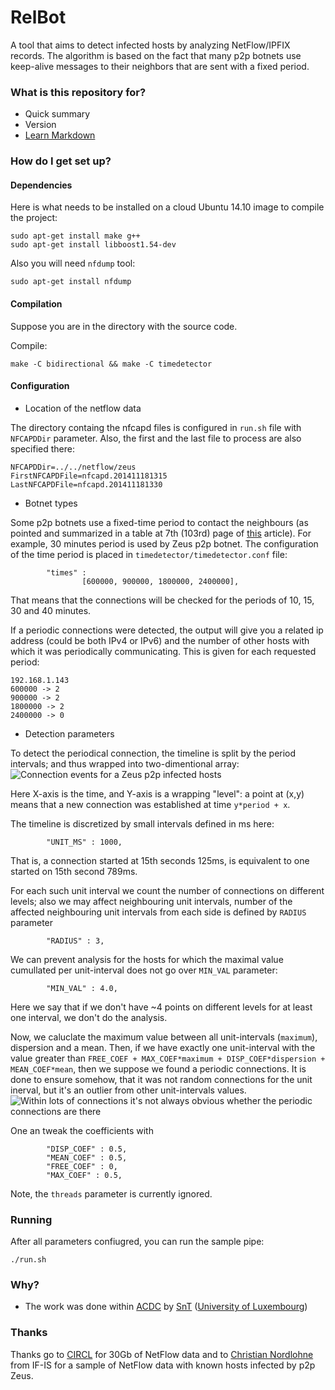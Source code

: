 # RelBot #

A tool that aims to detect infected hosts by analyzing NetFlow/IPFIX records.
The algorithm is based on the fact that many p2p botnets use keep-alive messages
to their neighbors that are sent with a fixed period.

### What is this repository for? ###

* Quick summary
* Version
* [Learn Markdown](https://bitbucket.org/tutorials/markdowndemo)

### How do I get set up? ###

#### Dependencies ####

Here is what needs to be installed on a cloud Ubuntu 14.10 image
to compile the project:

```
sudo apt-get install make g++ 
sudo apt-get install libboost1.54-dev

```

Also you will need `nfdump` tool: 

```
sudo apt-get install nfdump

```

#### Compilation ####

Suppose you are in the directory with the source code. 

Compile:

```
make -C bidirectional && make -C timedetector

```

#### Configuration ####

* Location of the netflow data

The directory containg the nfcapd files is configured in `run.sh` file with `NFCAPDDir` parameter. 
Also, the first and the last file to process are also specified there:


```
NFCAPDDir=../../netflow/zeus
FirstNFCAPDFile=nfcapd.201411181315
LastNFCAPDFile=nfcapd.201411181330
```

* Botnet types

Some p2p botnets use a fixed-time period to contact the neighbours (as pointed and summarized in a table at 7th (103rd) page of [this](http://ieeexplore.ieee.org/xpl/articleDetails.jsp?arnumber=6547104) article). 
For example, 30 minutes period is used by Zeus p2p botnet.
The configuration of the time period is placed in `timedetector/timedetector.conf` file: 

```
        "times" :
                [600000, 900000, 1800000, 2400000],
```

That means that the connections will be checked for the periods of 10, 15, 30 and 40 minutes. 

If a periodic connections were detected, the output will give you a related ip address (could be both IPv4 or IPv6) and the number of 
other hosts with which it was periodically communicating. This is given for each requested period:

```
192.168.1.143
600000 -> 2
900000 -> 2
1800000 -> 2
2400000 -> 0
```
 

* Detection parameters

To detect the periodical connection, the timeline is split by the period intervals; and thus wrapped into two-dimentional array:
![Connection events for a Zeus p2p infected hosts](https://raw.githubusercontent.com/tigran-a/relbot/master/zeus.png "Red dots are new flows [connections] between the two hosts")

Here X-axis is the time, and Y-axis is a wrapping "level": a point at (x,y) means that a new connection was established at time `y*period + x`. 

The timeline is discretized by small intervals defined in ms here:
```
        "UNIT_MS" : 1000,
```

That is, a connection started at 15th seconds 125ms, is equivalent to one started on 15th second 789ms.

For each such unit interval we count the number of connections on different levels; also we may affect neighbouring unit intervals,
number of the affected neighbouring unit intervals from each side is defined by `RADIUS` parameter
```
        "RADIUS" : 3,
```

We can prevent analysis for the hosts for which the maximal value cumullated per unit-interval does not go over `MIN_VAL` parameter:

```
        "MIN_VAL" : 4.0,
```

Here we say that if we don't have ~4 points on different levels for at least one interval, we don't do the analysis.

Now, we caluclate the maximum value between  all unit-intervals (`maximum`), dispersion and a mean. 
Then, if we have exactly one unit-interval with the value greater than `FREE_COEF + MAX_COEF*maximum + DISP_COEF*dispersion + MEAN_COEF*mean`, then we suppose we found a periodic connections. 
It is done to ensure somehow, that it was not random connections for the unit inerval, but it's an outlier from other unit-intervals values.
![Within lots of connections it's not always obvious whether the periodic connections are there](https://raw.githubusercontent.com/tigran-a/relbot/master/hidden.png "Red dots are new flows [connections] between the two hosts")

One an tweak the coefficients with 
```
        "DISP_COEF" : 0.5,
        "MEAN_COEF" : 0.5,
        "FREE_COEF" : 0,
        "MAX_COEF" : 0.5,
```


Note, the `threads` parameter is currently ignored. 




### Running ###

After all parameters confiugred, you can run the sample pipe: 

```
./run.sh
```

### Why? ###

* The work was done within [ACDC](http://acdc-project.eu) by [SnT](http://snt.uni.lu) ([University of Luxembourg](http://www.uni.lu)) 

### Thanks ### 

Thanks go to [CIRCL](http://circl.lu) for 30Gb of NetFlow data and to [Christian Nordlohne](http://www.internet-sicherheit.de/wir-ueber-uns/team/mitarbeiter/mitarbeiter-detail/nordlohne/) from IF-IS for a sample of NetFlow data with known hosts infected by p2p Zeus. 

